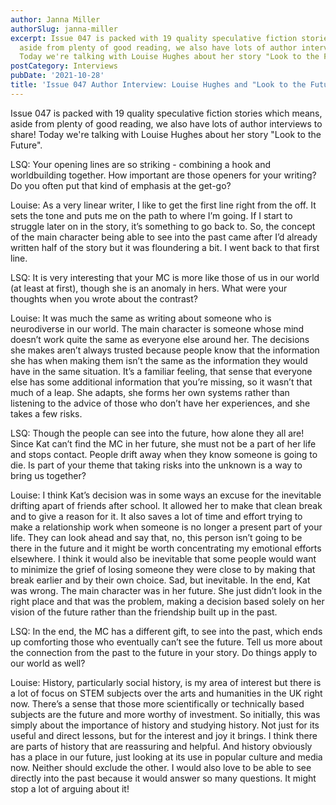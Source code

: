 ```yaml
---
author: Janna Miller
authorSlug: janna-miller
excerpt: Issue 047 is packed with 19 quality speculative fiction stories which means,
  aside from plenty of good reading, we also have lots of author interviews to share!
  Today we're talking with Louise Hughes about her story "Look to the Future"...
postCategory: Interviews
pubDate: '2021-10-28'
title: 'Issue 047 Author Interview: Louise Hughes and "Look to the Future"'
---
```

Issue 047 is packed with 19 quality speculative fiction stories which means, aside from plenty of good reading, we also have lots of author interviews to share! Today we're talking with Louise Hughes about her story "Look to the Future".

LSQ: Your opening lines are so striking - combining a hook and worldbuilding together. How important are those openers for your writing? Do you often put that kind of emphasis at the get-go?

Louise: As a very linear writer, I like to get the first line right from the off. It sets the tone and puts me on the path to where I’m going. If I start to struggle later on in the story, it’s something to go back to. So, the concept of the main character being able to see into the past came after I’d already written half of the story but it was floundering a bit. I went back to that first line.

LSQ: It is very interesting that your MC is more like those of us in our world (at least at first), though she is an anomaly in hers. What were your thoughts when you wrote about the contrast?

Louise: It was much the same as writing about someone who is neurodiverse in our world. The main character is someone whose mind doesn’t work quite the same as everyone else around her. The decisions she makes aren’t always trusted because people know that the information she has when making them isn’t the same as the information they would have in the same situation. It’s a familiar feeling, that sense that everyone else has some additional information that you’re missing, so it wasn’t that much of a leap. She adapts, she forms her own systems rather than listening to the advice of those who don’t have her experiences, and she takes a few risks.

LSQ: Though the people can see into the future, how alone they all are! Since Kat can’t find the MC in her future, she must not be a part of her life and stops contact. People drift away when they know someone is going to die. Is part of your theme that taking risks into the unknown is a way to bring us together?

Louise: I think Kat’s decision was in some ways an excuse for the inevitable drifting apart of friends after school. It allowed her to make that clean break and to give a reason for it. It also saves a lot of time and effort trying to make a relationship work when someone is no longer a present part of your life. They can look ahead and say that, no, this person isn’t going to be there in the future and it might be worth concentrating my emotional efforts elsewhere. I think it would also be inevitable that some people would want to minimize the grief of losing someone they were close to by making that break earlier and by their own choice. Sad, but inevitable. In the end, Kat was wrong. The main character was in her future. She just didn’t look in the right place and that was the problem, making a decision based solely on her vision of the future rather than the friendship built up in the past.

LSQ: In the end, the MC has a different gift, to see into the past, which ends up comforting those who eventually can’t see the future. Tell us more about the connection from the past to the future in your story. Do things apply to our world as well?

Louise: History, particularly social history, is my area of interest but there is a lot of focus on STEM subjects over the arts and humanities in the UK right now. There’s a sense that those more scientifically or technically based subjects are the future and more worthy of investment. So initially, this was simply about the importance of history and studying history. Not just for its useful and direct lessons, but for the interest and joy it brings. I think there are parts of history that are reassuring and helpful. And history obviously has a place in our future, just looking at its use in popular culture and media now. Neither should exclude the other. I would also love to be able to see directly into the past because it would answer so many questions. It might stop a lot of arguing about it!
